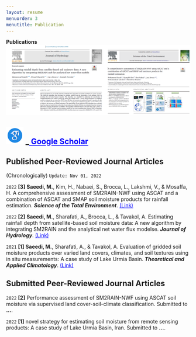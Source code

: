 ```yaml
---
layout: resume
menuorder: 3
menutitle: Publication
---
```


__Publications__
<img src="/assets//NEWW_P.png" alt="NEWW_P"> 
## <img src="/assets//icons8-google-scholar-48.png" alt="NEWW_P"> _<a href="https://scholar.google.com/citations?user=SI0yqk0AAAAJ&hl=en" style="color: blue;"> Google Scholar </a>

## Published Peer-Reviewed Journal Articles 
(Chronologically) `Update: Nov 01, 2022`

`2022`
__[3]__ __Saeedi, M.__, Kim, H., Nabaei, S., Brocca, L., Lakshmi, V., & Mosaffa, H. A comprehensive assessment of SM2RAIN-NWF using ASCAT and a combination of ASCAT and SMAP soil moisture products for rainfall estimation. ___Science of the Total Environment___. <a href="https://www.sciencedirect.com/science/article/abs/pii/S0048969722035136" style="color: blue;">(Link)</a>

`2022`
__[2]__ __Saeedi, M.__, Sharafati, A., Brocca, L., & Tavakol, A. Estimating rainfall depth from satellite-based soil moisture data: A new algorithm by integrating SM2RAIN and the analytical net water flux modelse. ___Journal of Hydrology___. <a href="https://www.sciencedirect.com/science/article/abs/pii/S0022169422004437" style="color: blue;">(Link)</a>

`2021`
__[1]__ __Saeedi, M.__, Sharafati, A., & Tavakol, A. Evaluation of gridded soil moisture products over varied land covers, climates, and soil textures using in situ measurements: A case study of Lake Urmia Basin. ___Theoretical and Applied Climatology___. <a href="https://link.springer.com/article/10.1007/s00704-021-03678-x" style="color: blue;">(Link)</a>




## Submitted Peer-Reviewed Journal Articles
`2022`
__[2]__ Performance assessment of SM2RAIN-NWF using ASCAT soil moisture via supervised land cover-soil-climate classification. Submitted to __...__.

`2022`
__[1]__ novel strategy for estimating soil moisture from remote sensing products: A case study of Lake Urmia Basin, Iran. Submitted to __...__.


<!-- ### Footer

Last updated: May 2013 -->


